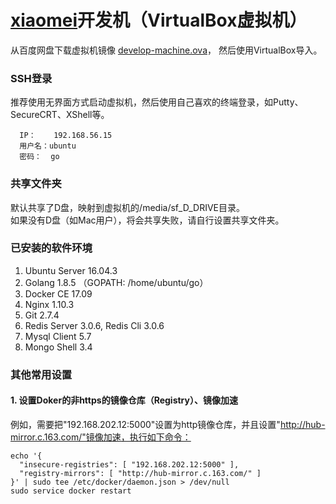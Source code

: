# <a href="http://github.com/lovego/xiaomei">xiaomei</a>开发机（VirtualBox虚拟机）

从百度网盘下载虚拟机镜像
<a target="_blank" href="https://pan.baidu.com/s/1bUXuEi">develop-machine.ova</a>，
然后使用VirtualBox导入。

### SSH登录
推荐使用无界面方式启动虚拟机，然后使用自己喜欢的终端登录，如Putty、SecureCRT、XShell等。
```
  IP：    192.168.56.15
  用户名：ubuntu
  密码：  go
```

### 共享文件夹

默认共享了D盘，映射到虚拟机的/media/sf_D_DRIVE目录。<br/>
如果没有D盘（如Mac用户），将会共享失败，请自行设置共享文件夹。

### 已安装的软件环境
1. Ubuntu Server 16.04.3
2. Golang 1.8.5 （GOPATH: /home/ubuntu/go）
3. Docker CE 17.09
4. Nginx 1.10.3
5. Git 2.7.4
6. Redis Server 3.0.6, Redis Cli 3.0.6
7. Mysql Client 5.7
8. Mongo Shell 3.4


### 其他常用设置

#### 1. 设置Doker的非https的镜像仓库（Registry）、镜像加速
例如，需要把"192.168.202.12:5000"设置为http镜像仓库，并且设置"http://hub-mirror.c.163.com/"镜像加速，执行如下命令：
```
echo '{
  "insecure-registries": [ "192.168.202.12:5000" ],
  "registry-mirrors": [ "http://hub-mirror.c.163.com/" ]
}' | sudo tee /etc/docker/daemon.json > /dev/null
sudo service docker restart
```
